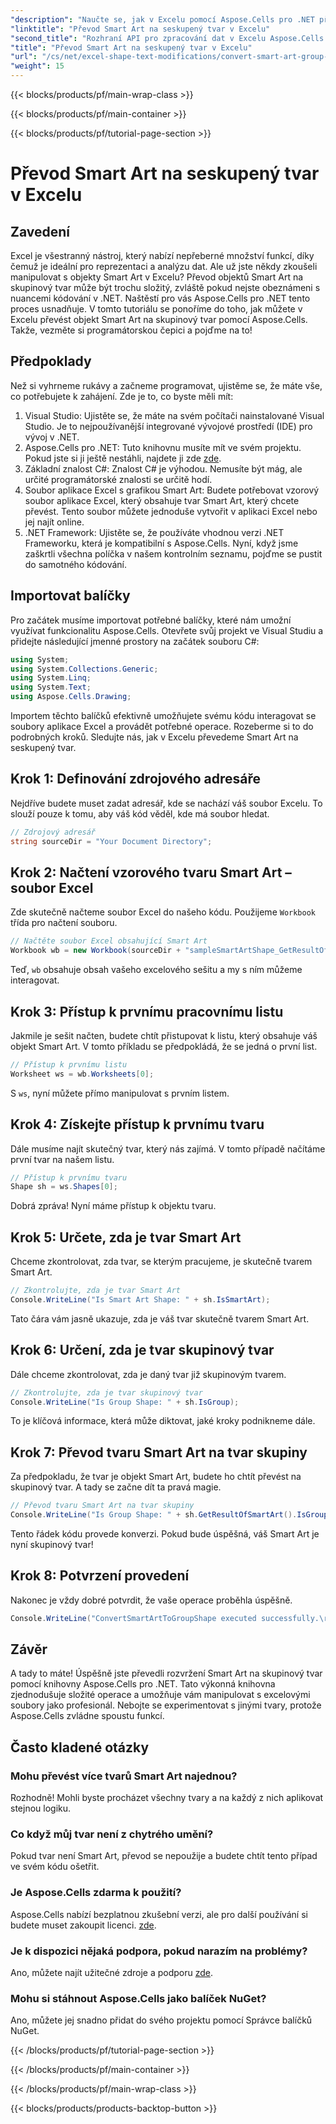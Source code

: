 ```yaml
---
"description": "Naučte se, jak v Excelu pomocí Aspose.Cells pro .NET převést Smart Art na skupinový tvar v tomto podrobném tutoriálu."
"linktitle": "Převod Smart Art na seskupený tvar v Excelu"
"second_title": "Rozhraní API pro zpracování dat v Excelu Aspose.Cells v .NET"
"title": "Převod Smart Art na seskupený tvar v Excelu"
"url": "/cs/net/excel-shape-text-modifications/convert-smart-art-group-shape-excel/"
"weight": 15
---
```


{{< blocks/products/pf/main-wrap-class >}}

{{< blocks/products/pf/main-container >}}

{{< blocks/products/pf/tutorial-page-section >}}

# Převod Smart Art na seskupený tvar v Excelu

## Zavedení
Excel je všestranný nástroj, který nabízí nepřeberné množství funkcí, díky čemuž je ideální pro reprezentaci a analýzu dat. Ale už jste někdy zkoušeli manipulovat s objekty Smart Art v Excelu? Převod objektů Smart Art na skupinový tvar může být trochu složitý, zvláště pokud nejste obeznámeni s nuancemi kódování v .NET. Naštěstí pro vás Aspose.Cells pro .NET tento proces usnadňuje. V tomto tutoriálu se ponoříme do toho, jak můžete v Excelu převést objekt Smart Art na skupinový tvar pomocí Aspose.Cells. Takže, vezměte si programátorskou čepici a pojďme na to!
## Předpoklady
Než si vyhrneme rukávy a začneme programovat, ujistěme se, že máte vše, co potřebujete k zahájení. Zde je to, co byste měli mít:
1. Visual Studio: Ujistěte se, že máte na svém počítači nainstalované Visual Studio. Je to nejpoužívanější integrované vývojové prostředí (IDE) pro vývoj v .NET.
2. Aspose.Cells pro .NET: Tuto knihovnu musíte mít ve svém projektu. Pokud jste si ji ještě nestáhli, najdete ji zde [zde](https://releases.aspose.com/cells/net/).
3. Základní znalost C#: Znalost C# je výhodou. Nemusíte být mág, ale určité programátorské znalosti se určitě hodí.
4. Soubor aplikace Excel s grafikou Smart Art: Budete potřebovat vzorový soubor aplikace Excel, který obsahuje tvar Smart Art, který chcete převést. Tento soubor můžete jednoduše vytvořit v aplikaci Excel nebo jej najít online.
5. .NET Framework: Ujistěte se, že používáte vhodnou verzi .NET Frameworku, která je kompatibilní s Aspose.Cells.
Nyní, když jsme zaškrtli všechna políčka v našem kontrolním seznamu, pojďme se pustit do samotného kódování.
## Importovat balíčky
Pro začátek musíme importovat potřebné balíčky, které nám umožní využívat funkcionalitu Aspose.Cells. Otevřete svůj projekt ve Visual Studiu a přidejte následující jmenné prostory na začátek souboru C#:
```csharp
using System;
using System.Collections.Generic;
using System.Linq;
using System.Text;
using Aspose.Cells.Drawing;
```
Importem těchto balíčků efektivně umožňujete svému kódu interagovat se soubory aplikace Excel a provádět potřebné operace.
Rozeberme si to do podrobných kroků. Sledujte nás, jak v Excelu převedeme Smart Art na seskupený tvar.
## Krok 1: Definování zdrojového adresáře
Nejdříve budete muset zadat adresář, kde se nachází váš soubor Excelu. To slouží pouze k tomu, aby váš kód věděl, kde má soubor hledat.
```csharp
// Zdrojový adresář
string sourceDir = "Your Document Directory";
```
## Krok 2: Načtení vzorového tvaru Smart Art – soubor Excel
Zde skutečně načteme soubor Excel do našeho kódu. Použijeme `Workbook` třída pro načtení souboru.
```csharp
// Načtěte soubor Excel obsahující Smart Art
Workbook wb = new Workbook(sourceDir + "sampleSmartArtShape_GetResultOfSmartArt.xlsx");
```
Teď, `wb` obsahuje obsah vašeho excelového sešitu a my s ním můžeme interagovat.
## Krok 3: Přístup k prvnímu pracovnímu listu
Jakmile je sešit načten, budete chtít přistupovat k listu, který obsahuje váš objekt Smart Art. V tomto příkladu se předpokládá, že se jedná o první list.
```csharp
// Přístup k prvnímu listu
Worksheet ws = wb.Worksheets[0];
```
S `ws`, nyní můžete přímo manipulovat s prvním listem.
## Krok 4: Získejte přístup k prvnímu tvaru
Dále musíme najít skutečný tvar, který nás zajímá. V tomto případě načítáme první tvar na našem listu.
```csharp
// Přístup k prvnímu tvaru
Shape sh = ws.Shapes[0];
```
Dobrá zpráva! Nyní máme přístup k objektu tvaru.
## Krok 5: Určete, zda je tvar Smart Art
Chceme zkontrolovat, zda tvar, se kterým pracujeme, je skutečně tvarem Smart Art. 
```csharp
// Zkontrolujte, zda je tvar Smart Art
Console.WriteLine("Is Smart Art Shape: " + sh.IsSmartArt);
```
Tato čára vám jasně ukazuje, zda je váš tvar skutečně tvarem Smart Art.
## Krok 6: Určení, zda je tvar skupinový tvar
Dále chceme zkontrolovat, zda je daný tvar již skupinovým tvarem. 
```csharp
// Zkontrolujte, zda je tvar skupinový tvar
Console.WriteLine("Is Group Shape: " + sh.IsGroup);
```
To je klíčová informace, která může diktovat, jaké kroky podnikneme dále.
## Krok 7: Převod tvaru Smart Art na tvar skupiny
Za předpokladu, že tvar je objekt Smart Art, budete ho chtít převést na skupinový tvar. A tady se začne dít ta pravá magie.
```csharp
// Převod tvaru Smart Art na tvar skupiny
Console.WriteLine("Is Group Shape: " + sh.GetResultOfSmartArt().IsGroup);
```
Tento řádek kódu provede konverzi. Pokud bude úspěšná, váš Smart Art je nyní skupinový tvar!
## Krok 8: Potvrzení provedení
Nakonec je vždy dobré potvrdit, že vaše operace proběhla úspěšně.
```csharp
Console.WriteLine("ConvertSmartArtToGroupShape executed successfully.\r\n");
```

## Závěr
A tady to máte! Úspěšně jste převedli rozvržení Smart Art na skupinový tvar pomocí knihovny Aspose.Cells pro .NET. Tato výkonná knihovna zjednodušuje složité operace a umožňuje vám manipulovat s excelovými soubory jako profesionál. Nebojte se experimentovat s jinými tvary, protože Aspose.Cells zvládne spoustu funkcí. 
## Často kladené otázky
### Mohu převést více tvarů Smart Art najednou?
Rozhodně! Mohli byste procházet všechny tvary a na každý z nich aplikovat stejnou logiku.
### Co když můj tvar není z chytrého umění?
Pokud tvar není Smart Art, převod se nepoužije a budete chtít tento případ ve svém kódu ošetřit.
### Je Aspose.Cells zdarma k použití?
Aspose.Cells nabízí bezplatnou zkušební verzi, ale pro další používání si budete muset zakoupit licenci. [zde](https://purchase.aspose.com/buy).
### Je k dispozici nějaká podpora, pokud narazím na problémy?
Ano, můžete najít užitečné zdroje a podporu [zde](https://forum.aspose.com/c/cells/9).
### Mohu si stáhnout Aspose.Cells jako balíček NuGet?
Ano, můžete jej snadno přidat do svého projektu pomocí Správce balíčků NuGet.

{{< /blocks/products/pf/tutorial-page-section >}}

{{< /blocks/products/pf/main-container >}}

{{< /blocks/products/pf/main-wrap-class >}}

{{< blocks/products/products-backtop-button >}}